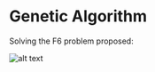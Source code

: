 # Genetic Algorithm

Solving the F6 problem proposed:

![alt text](https://www.researchgate.net/publication/316804716/figure/fig3/AS:873433835532294@1585254262973/The-difficulty-in-optimising-the-Schaffers-F6-function-lies-in-the-fact-that-the.png")
